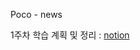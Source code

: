 Poco - news

1주차 학습 계획 및 정리 : [notion](https://maize-verbena-b5f.notion.site/1-1d3f0d51aaf04827b9fa99b37ede1ecd)
